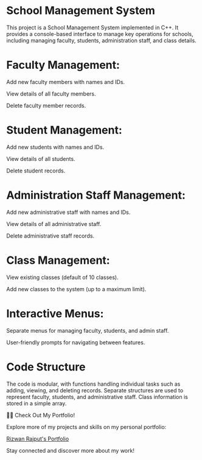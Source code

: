 # School Management System
This project is a School Management System implemented in C++. It provides a console-based interface to manage key operations for schools, including managing faculty, students, administration staff, and class details.

# Faculty Management:
Add new faculty members with names and IDs.

View details of all faculty members.

Delete faculty member records.

# Student Management:
Add new students with names and IDs.

View details of all students.

Delete student records.


# Administration Staff Management:
Add new administrative staff with names and IDs.

View details of all administrative staff.

Delete administrative staff records.


# Class Management:
View existing classes (default of 10 classes).

Add new classes to the system (up to a maximum limit).

# Interactive Menus:
Separate menus for managing faculty, students, and admin staff.

User-friendly prompts for navigating between features.

# Code Structure
The code is modular, with functions handling individual tasks such as adding, viewing, and deleting records. Separate structures are used to represent faculty, students, and administrative staff. Class information is stored in a simple array.

👨‍💻 Check Out My Portfolio!

Explore more of my projects and skills on my personal portfolio:

[Rizwan Rajput's Portfolio](https://rajputrizwan.github.io/my-portfolio/)


Stay connected and discover more about my work!
